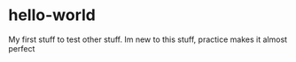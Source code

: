 # hello-world
My first stuff to test other stuff.
Im new to this stuff, practice makes it almost perfect
